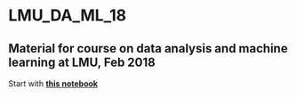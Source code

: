 # LMU_DA_ML_18
## Material for course on data analysis and machine learning at LMU, Feb 2018

Start with **[this notebook](PythonDA_ML.ipynb)**


